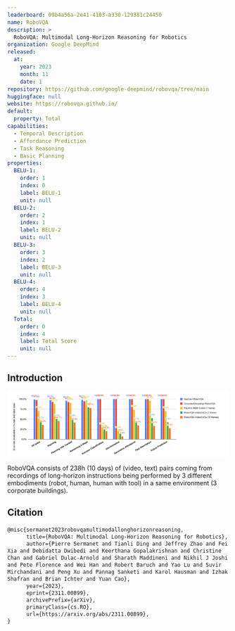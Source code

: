 ```yaml
---
leaderboard: 09b4a56a-2e41-4103-a330-129381c24450
name: RoboVQA
description: >
  RoboVQA: Multimodal Long-Horizon Reasoning for Robotics
organization: Google DeepMind
released:
  at:
    year: 2023
    month: 11
    date: 1
repository: https://github.com/google-deepmind/robovqa/tree/main
huggingface: null
website: https://robovqa.github.io/
default:
  property: Total
capabilities:
  - Temporal Description
  - Affordance Prediction
  - Task Reasoning
  - Basic Planning
properties:
  BELU-1:
    order: 1
    index: 0
    label: BELU-1
    unit: null
  BELU-2:
    order: 2
    index: 1
    label: BELU-2
    unit: null
  BELU-3:
    order: 3
    index: 2
    label: BELU-3
    unit: null
  BELU-4:
    order: 4
    index: 3
    label: BELU-4
    unit: null
  Total:
    order: 0
    index: 4
    label: Total Score
    unit: null
---
```


## Introduction

![alt text](assets/1-1.png)

RoboVQA  consists of 238h (10 days) of (video, text) pairs coming from recordings of long-horizon instructions being performed by 3 different embodiments (robot, human, human with tool) in a same environment (3 corporate buildings).
## Citation

```
@misc{sermanet2023robovqamultimodallonghorizonreasoning,
      title={RoboVQA: Multimodal Long-Horizon Reasoning for Robotics},
      author={Pierre Sermanet and Tianli Ding and Jeffrey Zhao and Fei Xia and Debidatta Dwibedi and Keerthana Gopalakrishnan and Christine Chan and Gabriel Dulac-Arnold and Sharath Maddineni and Nikhil J Joshi and Pete Florence and Wei Han and Robert Baruch and Yao Lu and Suvir Mirchandani and Peng Xu and Pannag Sanketi and Karol Hausman and Izhak Shafran and Brian Ichter and Yuan Cao},
      year={2023},
      eprint={2311.00899},
      archivePrefix={arXiv},
      primaryClass={cs.RO},
      url={https://arxiv.org/abs/2311.00899},
}
```
